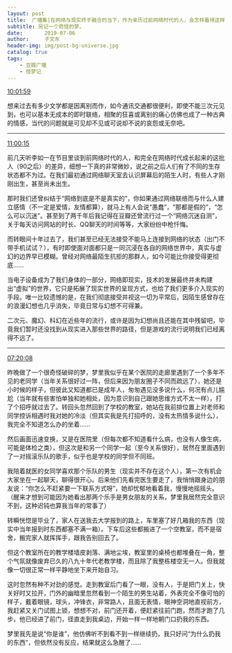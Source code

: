 ```yaml
---
layout: post
title:  广播集|在网络与现实终于融合的当下，作为亲历过前网络时代的人，会怎样看待这样的变化？
subtitle: 另记一个奇怪的梦。
date:       2019-07-06
author:     子文东
header-img: img/post-bg-universe.jpg
catalog: true
tags:
    - 豆瓣广播
    - 怪梦记
---
```


[10:01:59](https://www.douban.com/people/gaobiedeying/status/2548538908/)

想来过去有多少文学都是因离别而作，如今通讯交通都很便利，即使不能三次元见到，也可以基本无成本的即时联络，相聚的狂喜或离别的痛心仿佛也成了一种古典的情感，当代的问题就是可见却不见或可说却不说的哀怨或无奈吧。

---

[11:00:15](https://www.douban.com/people/gaobiedeying/status/2548587929/)

前几天听李如一在节目里谈到前网络时代的人，和完全在网络时代成长起来的这批人（90之后）的差异，细想一下真的非常微妙，说之前之后人们有了不同的生存状态都不为过。在我们最初通过网络聊天室去认识屏幕后的陌生人时，有些人才刚刚出生，甚至尚未出生。

那时我们还曾纠结于“网络到底是不是真实的”，你如果通过网络联络而与什么人建立感情（不一定是爱情，友情都算），就马上有人会说“愚蠢”，“那都是假的”，“怎么可以沉迷”。甚至到了两千年后我记得在豆瓣还曾流行过一个“网络沉迷自测”，关于每天访问网站的时长、QQ聊天的时间等等，大家纷纷中枪忏悔。

而转眼间十年过去了，我们甚至已经无法接受不能马上连接到网络的状态（出门不带手机试试？），有时即使面对面都只是一同沉浸在各自的网络世界中，真实与虚幻的边界早已模糊。曾经对网络最陌生抗拒的那群人，如今可能比你接受得更彻底……

当电子设备成为了我们身体的一部分，网络即现实，技术的发展最终并未构建出“虚拟”的世界，它只是拓展了现实世界的呈现方式，也给了我们更多介入现实的手段。唯一比较遗憾的是，在我们彻底接受并视这一切为平常后，因陌生感曾存在的浪漫幻想也几乎消失，毕竟日常与幻想不可得兼。

二次元、魔幻、科幻在近些年的流行，或许是因为幻想尚且还能在其中残留吧，毕竟我们暂时还没找到从现实进入那些世界的路径，但是游戏的流行说明我们已经离得不远了。

---

[07:20:08](https://www.douban.com/people/gaobiedeying/status/2548450031/)

昨晚做了一个很奇怪破碎的梦，梦里我似乎在某个医院的走廊里遇到了一个多年不见的老同学（当年关系很好过一阵，但后来因为朋友圈子不同而疏远了），她还是小时候的样子，但彼此又知道都已是成年人，匆匆遇见没多说什么，何况有点儿尴尬（当年就有些害怕单独和她相处，因为意识到自己跟她思维方式不太一样），打了个招呼就过去了。转回头忽然回到了学校的教室，她站在我前排位置上对老师和同学控诉相遇时我对她的冷淡（但其实我是先打招呼的，没有太热情多说什么），我完全不知道怎么办的坐着……

然后画面迅速变换，又是在医院里（但每次都不知道看什么病，也没有人像生病，可能是体检之类），但这次是和另一个同学一起（至今关系很好），居然在里面遇到了一对摇滚乐队的歌手，似乎也是学校的同学但不同班。

我陪着就医的女同学喜欢那个乐队的男生（现实并不存在这个人），第一次有机会大家坐在一起聊天，聊得很开心。后来他们先看完医生要走了，我悄悄跟身边的朋友说：“你怎么不赶紧要一下联系方式呀”，她却忧郁地看着我，慢慢地摇摇头。（醒来才想到可能因为她看出那两个乐手是男女朋友的关系，梦里我居然完全意识不到，这种迟钝也算我当年的常事了）

转瞬恍惚是毕业了，家人在送我去大学报到的路上，车里塞了好几箱我的东西（现实中当年报到时东西都塞不满一箱）。下车后这些都搬进了一个空教室，而不是宿舍，搬完家人就挥挥手，跟我告别回去了。

但这个教室所在的教学楼墙皮剥落、满地尘埃，教室里的桌椅也都堆叠在一角，整个气氛就像废弃已久的八九十年代老教学楼，而且除了我整栋楼空无一人。但我就像一切很正常一样平静地坐下来开始自习。

这时忽然有种不对劲的感觉。走到教室后门看了一眼，没有人，于是把门关上，快关好时又拉开，门外的幽暗里忽然看到一个陌生的男生站着，外表完全不像可怕的样子，戴着眼镜，球头，冲锋衣，非常路人，且面无表情，眼神空洞地直视前方，我赶紧又关门试图上锁，想想不对，前门还开着，便赶紧往前门跑，然而才跑了几步，他已经进了前门，径直走到我桌边，开始一样一样地朝门口扔我的东西。

梦里我先是说“你是谁”，他仿佛听不到看不到一样继续扔，我只好问“为什么扔我的东西”，但依然没有反应，结果就这么急醒了……